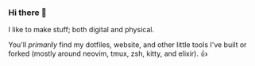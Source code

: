 ### Hi there 👋

I like to make stuff; both digital and physical.

You'll _primarily_ find my dotfiles, website, and other little tools I've built or forked (mostly around neovim, tmux, zsh, kitty, and elixir). :thumbsup:

<!--
**megalithic/megalithic** is a ✨ _special_ ✨ repository because its `README.md` (this file) appears on your GitHub profile.

Here are some ideas to get you started:

- 🔭 I’m currently working on ...
- 🌱 I’m currently learning ...
- 👯 I’m looking to collaborate on ...
- 🤔 I’m looking for help with ...
- 💬 Ask me about ...
- 📫 How to reach me: ...
- 😄 Pronouns: ...
- ⚡ Fun fact: ...
-->
